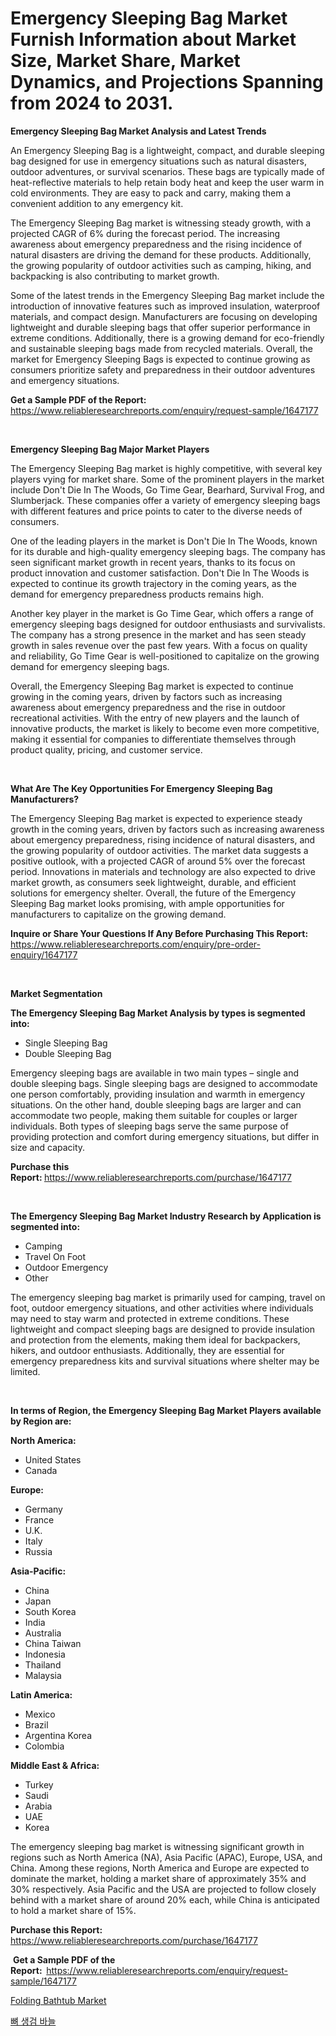 <p><h1>Emergency Sleeping Bag Market Furnish Information about Market Size, Market Share, Market Dynamics, and Projections Spanning from 2024 to 2031.</h1></p><p><strong>Emergency Sleeping Bag Market Analysis and Latest Trends</strong></p>
<p><p>An Emergency Sleeping Bag is a lightweight, compact, and durable sleeping bag designed for use in emergency situations such as natural disasters, outdoor adventures, or survival scenarios. These bags are typically made of heat-reflective materials to help retain body heat and keep the user warm in cold environments. They are easy to pack and carry, making them a convenient addition to any emergency kit.</p><p>The Emergency Sleeping Bag market is witnessing steady growth, with a projected CAGR of 6% during the forecast period. The increasing awareness about emergency preparedness and the rising incidence of natural disasters are driving the demand for these products. Additionally, the growing popularity of outdoor activities such as camping, hiking, and backpacking is also contributing to market growth.</p><p>Some of the latest trends in the Emergency Sleeping Bag market include the introduction of innovative features such as improved insulation, waterproof materials, and compact design. Manufacturers are focusing on developing lightweight and durable sleeping bags that offer superior performance in extreme conditions. Additionally, there is a growing demand for eco-friendly and sustainable sleeping bags made from recycled materials. Overall, the market for Emergency Sleeping Bags is expected to continue growing as consumers prioritize safety and preparedness in their outdoor adventures and emergency situations.</p></p>
<p><strong>Get a Sample PDF of the Report:&nbsp;</strong> <a href="https://www.reliableresearchreports.com/enquiry/request-sample/1647177">https://www.reliableresearchreports.com/enquiry/request-sample/1647177</a></p>
<p>&nbsp;</p>
<p><strong>Emergency Sleeping Bag Major Market Players</strong></p>
<p><p>The Emergency Sleeping Bag market is highly competitive, with several key players vying for market share. Some of the prominent players in the market include Don't Die In The Woods, Go Time Gear, Bearhard, Survival Frog, and Slumberjack. These companies offer a variety of emergency sleeping bags with different features and price points to cater to the diverse needs of consumers.</p><p>One of the leading players in the market is Don't Die In The Woods, known for its durable and high-quality emergency sleeping bags. The company has seen significant market growth in recent years, thanks to its focus on product innovation and customer satisfaction. Don't Die In The Woods is expected to continue its growth trajectory in the coming years, as the demand for emergency preparedness products remains high.</p><p>Another key player in the market is Go Time Gear, which offers a range of emergency sleeping bags designed for outdoor enthusiasts and survivalists. The company has a strong presence in the market and has seen steady growth in sales revenue over the past few years. With a focus on quality and reliability, Go Time Gear is well-positioned to capitalize on the growing demand for emergency sleeping bags.</p><p>Overall, the Emergency Sleeping Bag market is expected to continue growing in the coming years, driven by factors such as increasing awareness about emergency preparedness and the rise in outdoor recreational activities. With the entry of new players and the launch of innovative products, the market is likely to become even more competitive, making it essential for companies to differentiate themselves through product quality, pricing, and customer service.</p></p>
<p>&nbsp;</p>
<p><strong>What Are The Key Opportunities For Emergency Sleeping Bag Manufacturers?</strong></p>
<p><p>The Emergency Sleeping Bag market is expected to experience steady growth in the coming years, driven by factors such as increasing awareness about emergency preparedness, rising incidence of natural disasters, and the growing popularity of outdoor activities. The market data suggests a positive outlook, with a projected CAGR of around 5% over the forecast period. Innovations in materials and technology are also expected to drive market growth, as consumers seek lightweight, durable, and efficient solutions for emergency shelter. Overall, the future of the Emergency Sleeping Bag market looks promising, with ample opportunities for manufacturers to capitalize on the growing demand.</p></p>
<p><strong>Inquire or Share Your Questions If Any Before Purchasing This Report:</strong> <a href="https://www.reliableresearchreports.com/enquiry/pre-order-enquiry/1647177">https://www.reliableresearchreports.com/enquiry/pre-order-enquiry/1647177</a></p>
<p>&nbsp;</p>
<p><strong>Market Segmentation</strong></p>
<p><strong>The Emergency Sleeping Bag Market Analysis by types is segmented into:</strong></p>
<p><ul><li>Single Sleeping Bag</li><li>Double Sleeping Bag</li></ul></p>
<p><p>Emergency sleeping bags are available in two main types – single and double sleeping bags. Single sleeping bags are designed to accommodate one person comfortably, providing insulation and warmth in emergency situations. On the other hand, double sleeping bags are larger and can accommodate two people, making them suitable for couples or larger individuals. Both types of sleeping bags serve the same purpose of providing protection and comfort during emergency situations, but differ in size and capacity.</p></p>
<p><strong>Purchase this Report:&nbsp;</strong><a href="https://www.reliableresearchreports.com/purchase/1647177">https://www.reliableresearchreports.com/purchase/1647177</a></p>
<p>&nbsp;</p>
<p><strong>The Emergency Sleeping Bag Market Industry Research by Application is segmented into:</strong></p>
<p><ul><li>Camping</li><li>Travel On Foot</li><li>Outdoor Emergency</li><li>Other</li></ul></p>
<p><p>The emergency sleeping bag market is primarily used for camping, travel on foot, outdoor emergency situations, and other activities where individuals may need to stay warm and protected in extreme conditions. These lightweight and compact sleeping bags are designed to provide insulation and protection from the elements, making them ideal for backpackers, hikers, and outdoor enthusiasts. Additionally, they are essential for emergency preparedness kits and survival situations where shelter may be limited.</p></p>
<p>&nbsp;</p>
<p><strong>In terms of Region, the Emergency Sleeping Bag Market Players available by Region are:</strong></p>
<p>
    <p> <strong> North America: </strong>
        <ul>
            <li>United States</li>
            <li>Canada</li>
        </ul>
        </p> 
    <p> <strong> Europe: </strong>
        <ul>
            <li>Germany</li>
            <li>France</li>
            <li>U.K.</li>
            <li>Italy</li>
            <li>Russia</li>
        </ul>
        </p> 
    <p> <strong> Asia-Pacific: </strong>
        <ul>
            <li>China</li>
            <li>Japan</li>
            <li>South Korea</li>
            <li>India</li>
            <li>Australia</li>
            <li>China Taiwan</li>
            <li>Indonesia</li>
            <li>Thailand</li>
            <li>Malaysia</li>
        </ul>
        </p> 
    <p> <strong> Latin America: </strong>
        <ul>
            <li>Mexico</li>
            <li>Brazil</li>
            <li>Argentina Korea</li>
            <li>Colombia</li>
        </ul>
        </p> 
    <p> <strong> Middle East & Africa: </strong>
        <ul>
            <li>Turkey</li>
            <li>Saudi</li>
            <li>Arabia</li>
            <li>UAE</li>
            <li>Korea</li>
        </ul>
    </p>
    </p>
<p><p>The emergency sleeping bag market is witnessing significant growth in regions such as North America (NA), Asia Pacific (APAC), Europe, USA, and China. Among these regions, North America and Europe are expected to dominate the market, holding a market share of approximately 35% and 30% respectively. Asia Pacific and the USA are projected to follow closely behind with a market share of around 20% each, while China is anticipated to hold a market share of 15%.</p></p>
<p><strong>Purchase this Report: </strong><a href="https://www.reliableresearchreports.com/purchase/1647177">https://www.reliableresearchreports.com/purchase/1647177</a></p>
<p>&nbsp;<strong>Get a Sample PDF of the Report:&nbsp;&nbsp;</strong><a href="https://www.reliableresearchreports.com/enquiry/request-sample/1647177">https://www.reliableresearchreports.com/enquiry/request-sample/1647177</a></p>
<p><strong></strong></p>
<p><p><a href="https://github.com/CliffMedina6/Market-Research-Report-List-4/blob/main/folding-bathtub-market.md">Folding Bathtub Market</a></p><p><a href="https://medium.com/@goonfghyt6587/%EA%B3%A8%EC%88%98-%EC%83%9D%EA%B2%80-%EB%B0%94%EB%8A%98-%EC%8B%9C%EC%9E%A5-%EA%B2%BD%EC%9F%81-%EB%B6%84%EC%84%9D-%EC%8B%9C%EC%9E%A5-%EB%8F%99%ED%96%A5-%EB%B0%8F-2031%EB%85%84%EA%B9%8C%EC%A7%80%EC%9D%98-%EC%98%88%EC%B8%A1-bfc2af115f5d">뼈 생검 바늘</a></p></p>